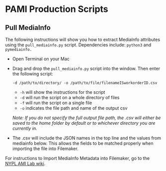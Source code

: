 # PAMI Production Scripts

## Pull MediaInfo 

The following instructions will show you how to extract MediaInfo attributes using the `pull_mediainfo.py` script. Dependencies include: `python3` and `pymediainfo.` 

* Open Terminal on your Mac 

* Drag and drop the `pull_mediainfo.py` script into the window. Then enter the following script:
  ```
  -d /path/to/directory/ -o /path/to/file/filenameISworkorderID.csv
  ```

    * `-h` will show the instructions for the script
    * `-d` will run the script on a whole directory of files
    * `-f` will run the script on a single file
    * `-o` indicates the file path and name of the output csv 
    
    _Note: If you do not specify the full output file path, the .csv will either be saved to the home folder by default or to whichever directory you are currently in._

* The .csv will include the JSON names in the top line and the values from mediainfo below. This allows the fields to be matched properly when importing the file into Filemaker.

For instructions to Import MediaInfo Metadata into Filemaker, go to the [NYPL AMI Lab wiki](NYPL-AMI-Lab.md).
